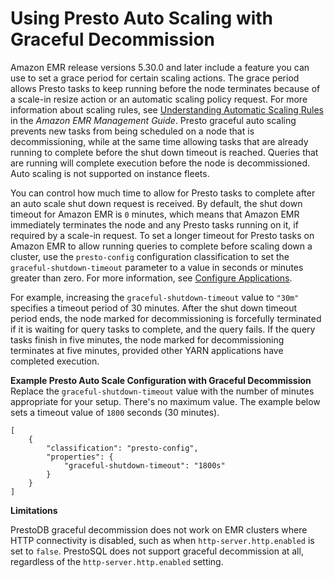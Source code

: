 # Using Presto Auto Scaling with Graceful Decommission<a name="presto-graceful-autoscale"></a>

Amazon EMR release versions 5\.30\.0 and later include a feature you can use to set a grace period for certain scaling actions\. The grace period allows Presto tasks to keep running before the node terminates because of a scale\-in resize action or an automatic scaling policy request\. For more information about scaling rules, see [Understanding Automatic Scaling Rules](https://docs.aws.amazon.com/emr/latest/ManagementGuide/emr-automatic-scaling.html#emr-scaling-rules) in the *Amazon EMR Management Guide*\. Presto graceful auto scaling prevents new tasks from being scheduled on a node that is decommissioning, while at the same time allowing tasks that are already running to complete before the shut down timeout is reached\. Queries that are running will complete execution before the node is decommissioned\. Auto scaling is not supported on instance fleets\.

You can control how much time to allow for Presto tasks to complete after an auto scale shut down request is received\. By default, the shut down timeout for Amazon EMR is `0` minutes, which means that Amazon EMR immediately terminates the node and any Presto tasks running on it, if required by a scale\-in request\. To set a longer timeout for Presto tasks on Amazon EMR to allow running queries to complete before scaling down a cluster, use the `presto-config` configuration classification to set the `graceful-shutdown-timeout` parameter to a value in seconds or minutes greater than zero\. For more information, see [Configure Applications](emr-configure-apps.md)\.

For example, increasing the `graceful-shutdown-timeout` value to `"30m"` specifies a timeout period of 30 minutes\. After the shut down timeout period ends, the node marked for decommissioning is forcefully terminated if it is waiting for query tasks to complete, and the query fails\. If the query tasks finish in five minutes, the node marked for decommissioning terminates at five minutes, provided other YARN applications have completed execution\.

**Example Presto Auto Scale Configuration with Graceful Decommission**  
Replace the `graceful-shutdown-timeout` value with the number of minutes appropriate for your setup\. There's no maximum value\. The example below sets a timeout value of `1800` seconds \(30 minutes\)\.  

```
[
    {
        "classification": "presto-config",
        "properties": {
            "graceful-shutdown-timeout": "1800s"
        }
    }
]
```

**Limitations**

PrestoDB graceful decommission does not work on EMR clusters where HTTP connectivity is disabled, such as when `http-server.http.enabled` is set to `false`\. PrestoSQL does not support graceful decommission at all, regardless of the `http-server.http.enabled` setting\.